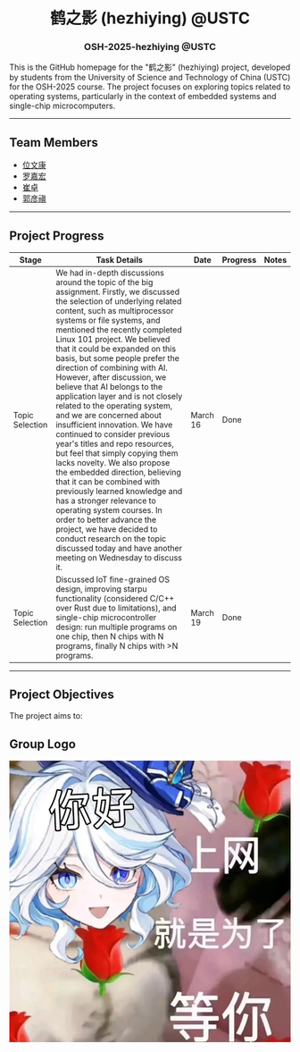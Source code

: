 <h1 align="center">鹤之影 (hezhiying) @USTC</h1>
<h3 align="center">OSH-2025-hezhiying @USTC</h3>

This is the GitHub homepage for the "鹤之影" (hezhiying) project, developed by students from the University of Science and Technology of China (USTC) for the OSH-2025 course. The project focuses on exploring topics related to operating systems, particularly in the context of embedded systems and single-chip microcomputers.

---

## Team Members

- [位文康](https://github.com/jianyingzhihe "位文康")
- [罗嘉宏](https://github.com/ustcljh "罗嘉宏")
- [崔卓](https://github.com/crosaa "崔卓")
- [郭彦禛](https://github.com/EricGuoYanzhen "郭彦禛")

---

## Project Progress

| Stage | Task Details | Date | Progress | Notes |
|-------|--------------|------|----------|-------|
| Topic Selection |We had in-depth discussions around the topic of the big assignment. Firstly, we discussed the selection of underlying related content, such as multiprocessor systems or file systems, and mentioned the recently completed Linux 101 project. We believed that it could be expanded on this basis, but some people prefer the direction of combining with AI. However, after discussion, we believe that AI belongs to the application layer and is not closely related to the operating system, and we are concerned about insufficient innovation. We have continued to consider previous year's titles and repo resources, but feel that simply copying them lacks novelty. We also propose the embedded direction, believing that it can be combined with previously learned knowledge and has a stronger relevance to operating system courses. In order to better advance the project, we have decided to conduct research on the topic discussed today and have another meeting on Wednesday to discuss it. | March 16 | Done | |
| Topic Selection | Discussed IoT fine-grained OS design, improving starpu functionality (considered C/C++ over Rust due to limitations), and single-chip microcontroller design: run multiple programs on one chip, then N chips with N programs, finally N chips with >N programs. | March 19 | Done | |

---

## Project Objectives

The project aims to:

## Group Logo

[![Project Image](./src/fufu.jpg)](./src/fufu.jpg "永世传颂，不休独舞，神爱世人，芙门永存！")
